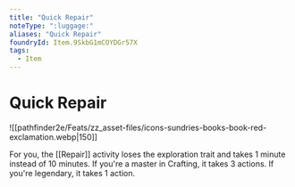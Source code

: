 ```yaml
---
title: "Quick Repair"
noteType: ":luggage:"
aliases: "Quick Repair"
foundryId: Item.9SkbG1mCOYDGr57X
tags:
  - Item
---
```


# Quick Repair
![[pathfinder2e/Feats/zz_asset-files/icons-sundries-books-book-red-exclamation.webp|150]]

For you, the [[Repair]] activity loses the exploration trait and takes 1 minute instead of 10 minutes. If you're a master in Crafting, it takes 3 actions. If you're legendary, it takes 1 action.

